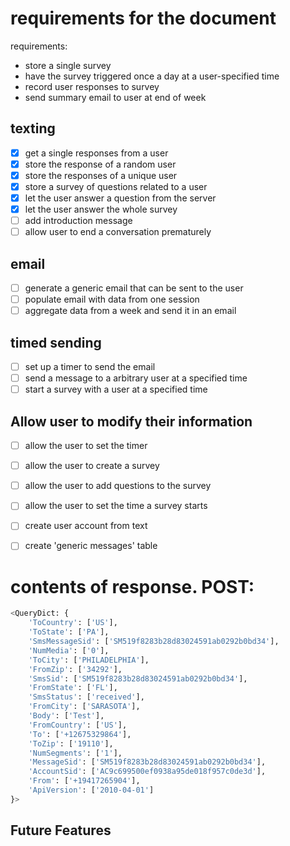 # requirements for the document

requirements:
- store a single survey
- have the survey triggered once a day at a user-specified time
- record user responses to survey
- send summary email to user at end of week



## texting 
- [x] get a single responses from a user 
- [x] store the response of a random user 
- [x] store the responses of a unique user 
- [x] store a survey of questions related to a user 
- [x] let the user answer a question from the server
- [x] let the user answer the whole survey
- [ ] add introduction message
- [ ] allow user to end a conversation prematurely

## email
- [ ] generate a generic email that can be sent to the user
- [ ] populate email with data from one session
- [ ] aggregate data from a week and send it in an email

## timed sending
- [ ] set up a timer to send the email
- [ ] send a message to a arbitrary user at a specified time
- [ ] start a survey with a user at a specified time

## Allow user to modify their information
- [ ] allow the user to set the timer
- [ ] allow the user to create a survey
- [ ] allow the user to add questions to the survey
- [ ] allow the user to set the time a survey starts
- [ ] create user account from text

- [ ] create 'generic messages' table

# contents of response. POST:
```python
<QueryDict: {
    'ToCountry': ['US'], 
    'ToState': ['PA'], 
    'SmsMessageSid': ['SM519f8283b28d83024591ab0292b0bd34'], 
    'NumMedia': ['0'], 
    'ToCity': ['PHILADELPHIA'], 
    'FromZip': ['34292'], 
    'SmsSid': ['SM519f8283b28d83024591ab0292b0bd34'], 
    'FromState': ['FL'], 
    'SmsStatus': ['received'], 
    'FromCity': ['SARASOTA'], 
    'Body': ['Test'], 
    'FromCountry': ['US'], 
    'To': ['+12675329864'], 
    'ToZip': ['19110'], 
    'NumSegments': ['1'], 
    'MessageSid': ['SM519f8283b28d83024591ab0292b0bd34'], 
    'AccountSid': ['AC9c699500ef0938a95de018f957c0de3d'], 
    'From': ['+19417265904'], 
    'ApiVersion': ['2010-04-01']
}>
```



## Future Features


